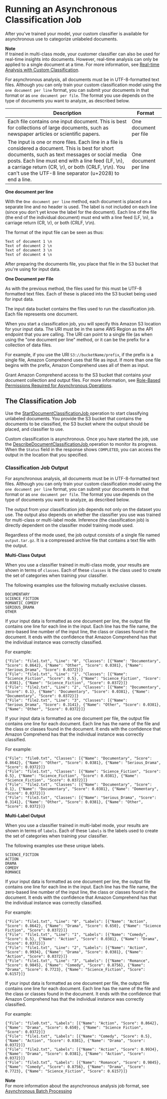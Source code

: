 # Running an Asynchronous Classification Job<a name="how-class-run"></a>

After you've trained your model, your custom classifier is available for asynchronous use to categorize unlabeled documents\. 

**Note**  
If trained in multi\-class mode, your customer classifier can also be used for real\-time insights into documents\. However, real\-time analysis can only be applied to a single document at a time\. For more information, see [Real\-time Analysis with Custom Classification](custom-sync.md)\.

For asynchronous analysis, all documents must be in UTF\-8\-formatted text files\. Although you can only train your custom classification model using the `one document per line` format, you can submit your documents in that format or as `one document per file`\. The format you use depends on the type of documents you want to analyze, as described below\.


| Description | Format | 
| --- | --- | 
| Each file contains one input document\. This is best for collections of large documents, such as newspaper articles or scientific papers\. | One document per file | 
|  The input is one or more files\. Each line in a file is considered a document\. This is best for short documents, such as text messages or social media posts\. Each line must end with a line feed \(LF, \\n\), a carriage return \(CR, \\r\), or both \(CRLF, \\r\\n\)\. You can't use the UTF\-8 line separator \(u\+2028\) to end a line\.  | One document per line | 

**One document per line**

With the `One document per line` method, each document is placed on a separate line and no header is used\. The label is not included on each line \(since you don't yet know the label for the document\)\. Each line of the file \(the end of the individual document\) must end with a line feed \(LF, \\n\), a carriage return \(CR, \\r\), or both \(CRLF, \\r\\n\)\.

The format of the input file can be seen as thus:

```
Text of document 1 \n
Text of document 2 \n
Text of document 3 \n
Text of document 4 \n
```

After preparing the documents file, you place that file in the S3 bucket that you're using for input data\.

**One Document per File**

As with the previous method, the files used for this must be UTF\-8 formatted text files\. Each of these is placed into the S3 bucket being used for input data\.

The input data bucket contains the files used to run the classification job\. Each file represents one document\. 

When you start a classification job, you will specify this Amazon S3 location for your input data\. The URI must be in the same AWS Region as the API endpoint that you are calling\. The URI can point to a single file \(as when using the "one document per line" method, or it can be the prefix for a collection of data files\. 

For example, if you use the URI `S3://bucketName/prefix`, if the prefix is a single file, Amazon Comprehend uses that file as input\. If more than one file begins with the prefix, Amazon Comprehend uses all of them as input\. 

Grant Amazon Comprehend access to the S3 bucket that contains your document collection and output files\. For more information, see [Role\-Based Permissions Required for Asynchronous Operations](access-control-managing-permissions.md#auth-role-permissions)\.

## The Classification Job<a name="the-class-job"></a>

Use the [ StartDocumentClassificationJob ](API_StartDocumentClassificationJob.md) operation to start classifying unlabeled documents\. You provide the S3 bucket that contains the documents to be classified, the S3 bucket where the output should be placed, and classifier to use\.

Custom classification is asynchronous\. Once you have started the job, use the [ DescribeDocumentClassificationJob ](API_DescribeDocumentClassificationJob.md) operation to monitor its progress\. When the `Status` field in the response shows `COMPLETED`, you can access the output in the location that you specified\.

### Classification Job Output<a name="class-output"></a>

For asynchronous analysis, all documents must be in UTF\-8\-formatted text files\. Although you can only train your custom classification model using the `one document per line` format, you can submit your documents in that format or as `one document per file`\. The format you use depends on the type of documents you want to analyze, as described below\.

The output from your classification job depends not only on the dataset you use\. The output also depends on whether the classifier you use was trained for multi\-class or multi\-label mode\. Inference \(the classification job\) is directly dependent on the classifier model training mode used\.

Regardless of the mode used, the job output consists of a single file named `output.tar.gz`\. It is a compressed archive file that contains a text file with the output\. 

**Multi\-Class Output**

When you use a classifier trained in multi\-class mode, your results are shown in terms of `classes`\. Each of these `classes` is the class used to create the set of categories when training your classifier\.

The following examples use the following mutually exclusive classes\.

```
DOCUMENTARY
SCIENCE_FICTION
ROMANTIC_COMEDY
SERIOUS_DRAMA
OTHER
```

If your input data is formatted as one document per line, the output file contains one line for each line in the input\. Each line has the file name, the zero\-based line number of the input line, the class or classes found in the document\. It ends with the confidence that Amazon Comprehend has that the individual instance was correctly classified\.

For example:

```
{"File": "file1.txt", "Line": "0", "Classes": [{"Name": "Documentary", "Score": 0.8642}, {"Name": "Other", "Score": 0.0381}, {"Name": "Serious_Drama", "Score": 0.0372}]}
{"File": "file1.txt", "Line": "1", "Classes": [{"Name": "Science_Fiction", "Score": 0.5}, {"Name": "Science_Fiction", "Score": 0.0381}, {"Name": "Science_Fiction", "Score": 0.0372}]}
{"File": "file2.txt", "Line": "2", "Classes": [{"Name": "Documentary", "Score": 0.1}, {"Name": "Documentary", "Score": 0.0381}, {"Name": "Documentary", "Score": 0.0372}]}
{"File": "file2.txt", "Line": "3", "Classes": [{"Name": "Serious_Drama", "Score": 0.3141}, {"Name": "Other", "Score": 0.0381}, {"Name": "Other", "Score": 0.0372}]}
```

If your input data is formatted as one document per file, the output file contains one line for each document\. Each line has the name of the file and the class or classes found in the document\. It ends with the confidence that Amazon Comprehend has that the individual instance was correctly classified\.

For example:

```
{"File": "file0.txt", "Classes": [{"Name": "Documentary", "Score": 0.8642}, {"Name": "Other", "Score": 0.0381}, {"Name": "Serious_Drama", "Score": 0.0372}]}
{"File": "file1.txt", "Classes": [{"Name": "Science_Fiction", "Score": 0.5}, {"Name": "Science_Fiction", "Score": 0.0381}, {"Name": "Science_Fiction", "Score": 0.0372}]}
{"File": "file2.txt", "Classes": [{"Name": "Documentary", "Score": 0.1}, {"Name": "Documentary", "Score": 0.0381}, {"Name": "Domentary", "Score": 0.0372}]}
{"File": "file3.txt", "Classes": [{"Name": "Serious_Drama", "Score": 0.3141}, {"Name": "Other", "Score": 0.0381}, {"Name": "Other", "Score": 0.0372}]}
```

**Multi\-Label Output**

When you use a classifier trained in multi\-label mode, your results are shown in terms of `labels`\. Each of these `labels` is the labels used to create the set of categories when training your classifier\.

The following examples use these unique labels\.

```
SCIENCE_FICTION
ACTION
DRAMA
COMEDY
ROMANCE
```

If your input data is formatted as one document per line, the output file contains one line for each line in the input\. Each line has the file name, the zero\-based line number of the input line, the class or classes found in the document\. It ends with the confidence that Amazon Comprehend has that the individual instance was correctly classified\.

For example:

```
{"File": "file1.txt", "Line": "0", "Labels": [{"Name": "Action", "Score": 0.8642}, {"Name": "Drama", "Score": 0.650}, {"Name": "Science Fiction", "Score": 0.0372}]}
{"File": "file1.txt", "Line": "1", "Labels": [{"Name": "Comedy", "Score": 0.5}, {"Name": "Action", "Score": 0.0381}, {"Name": "Drama", "Score": 0.0372}]}
{"File": "file1.txt", "Line": "2", "Labels": [{"Name": "Action", "Score": 0.9934}, {"Name": "Drama", "Score": 0.0381}, {"Name": "Action", "Score": 0.0372}]}
{"File": "file1.txt", "Line": "3", "Labels": [{"Name": "Romance", "Score": 0.9845}, {"Name": "Comedy", "Score": 0.8756}, {"Name": "Drama", "Score": 0.7723}, {"Name": "Science_Fiction", "Score": 0.6157}]}
```

If your input data is formatted as one document per file, the output file contains one line for each document\. Each line has the name of the file and the class or classes found in the document\. It ends with the confidence that Amazon Comprehend has that the individual instance was correctly classified\.

For example:

```
{"File": "file0.txt", "Labels": [{"Name": "Action", "Score": 0.8642}, {"Name": "Drama", "Score": 0.650}, {"Name": "Science Fiction", "Score": 0.0372}]}
{"File": "file1.txt", "Labels": [{"Name": "Comedy", "Score": 0.5}, {"Name": "Action", "Score": 0.0381}, {"Name": "Drama", "Score": 0.0372}]}
{"File": "file2.txt", "Labels": [{"Name": "Action", "Score": 0.9934}, {"Name": "Drama", "Score": 0.0381}, {"Name": "Action", "Score": 0.0372}]}
{"File": "file3.txt”, "Labels": [{"Name": "Romance", "Score": 0.9845}, {"Name": "Comedy", "Score": 0.8756}, {"Name": "Drama", "Score": 0.7723}, {"Name": "Science_Fiction", "Score": 0.6157}]}
```

**Note**  
For more information about the asynchronous analysis job format, see [Asynchronous Batch Processing](how-async.md) 